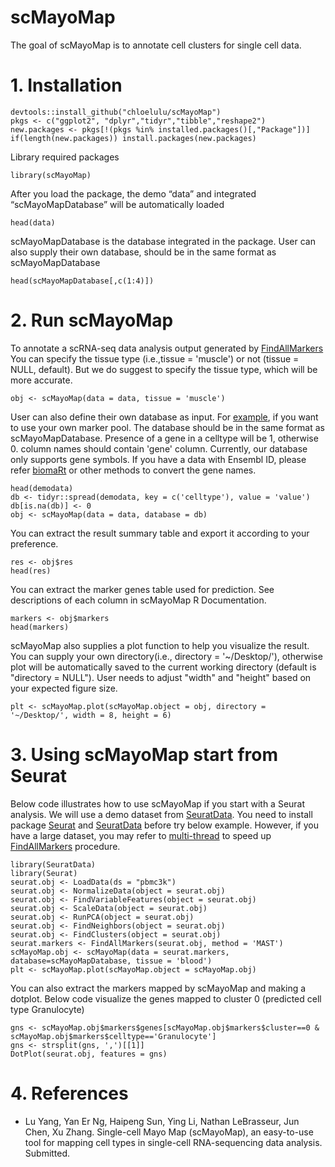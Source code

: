 <!-- README.md is generated from README.Rmd. Please edit that file -->

# scMayoMap

<!-- badges: start -->
<!-- badges: end -->

The goal of scMayoMap is to annotate cell clusters for single cell data.

# 1. Installation

``` {r, message=FALSE, warnings = F, results=FALSE}
devtools::install_github("chloelulu/scMayoMap")
pkgs <- c("ggplot2", "dplyr","tidyr","tibble","reshape2")
new.packages <- pkgs[!(pkgs %in% installed.packages()[,"Package"])]
if(length(new.packages)) install.packages(new.packages)
```

Library required packages
```{r, message=FALSE, warning=FALSE}
library(scMayoMap)
```

After you load the package, the demo “data” and integrated “scMayoMapDatabase”
will be automatically loaded

``` {r, message=FALSE, warning=FALSE}
head(data)
```

scMayoMapDatabase is the database integrated in the package. User can also supply their own database, should be in the same format as scMayoMapDatabase

``` {r, message=FALSE, warning=FALSE}
head(scMayoMapDatabase[,c(1:4)])
```


# 2. Run scMayoMap

To annotate a scRNA-seq data analysis output generated by [FindAllMarkers](https://satijalab.org/seurat/reference/findallmarkers)
You can specify the tissue type (i.e.,tissue = 'muscle') or not (tissue = NULL, default). But we do suggest to specify the tissue type, which will be more accurate. 

```{r, message=FALSE, warning=FALSE}
obj <- scMayoMap(data = data, tissue = 'muscle')
```

User can also define their own database as input. For [example](https://github.com/chloelulu/scMayoMap/blob/main/data/demo.marker.Rdata), if you want to use your own marker pool. The database should be in the same format as scMayoMapDatabase. Presence of a gene in a celltype will be 1, otherwise 0. column names should contain 'gene' column. Currently, our database only supports gene symbols. If you have a data with Ensembl ID, please refer [biomaRt](https://bioconductor.org/packages/release/bioc/html/biomaRt.html) or other methods to convert the gene names. 
```{r, message=FALSE, warning=FALSE}
head(demodata)
db <- tidyr::spread(demodata, key = c('celltype'), value = 'value')
db[is.na(db)] <- 0
obj <- scMayoMap(data = data, database = db)
```


You can extract the result summary table and export it according to your preference.
```{r, message=FALSE, warning=FALSE}
res <- obj$res
head(res)
```

You can extract the marker genes table used for prediction. See descriptions of each column in scMayoMap R Documentation.
```{r, message=FALSE, warning=FALSE}
markers <- obj$markers
head(markers)
```

scMayoMap also supplies a plot function to help you visualize the result. You can supply your own directory(i.e., directory = '~/Desktop/'), otherwise plot will be automatically saved to the current working directory (default is "directory = NULL"). User needs to adjust "width" and "height" based on your expected figure size.
```{r, fig.retina = 4, fig.width= 7, fig.height=5, results=FALSE, message=FALSE, warning=FALSE}
plt <- scMayoMap.plot(scMayoMap.object = obj, directory = '~/Desktop/', width = 8, height = 6)
```

# 3. Using scMayoMap start from Seurat 

Below code illustrates how to use scMayoMap if you start with a Seurat analysis. We will use a demo dataset from [SeuratData](https://github.com/satijalab/seurat-data). You need to install package [Seurat](https://satijalab.org/seurat/articles/install.html) and [SeuratData](https://github.com/satijalab/seurat-data) before try below example. However, if you have a large dataset, you may refer to [multi-thread](https://github.com/satijalab/seurat/issues/1865) to speed up [FindAllMarkers](https://satijalab.org/seurat/reference/findallmarkers) procedure.
```{r,fig.retina = 4, fig.width= 7, fig.height=5, results=FALSE, message=FALSE, warning=FALSE}
library(SeuratData)
library(Seurat)
seurat.obj <- LoadData(ds = "pbmc3k") 
seurat.obj <- NormalizeData(object = seurat.obj)
seurat.obj <- FindVariableFeatures(object = seurat.obj)
seurat.obj <- ScaleData(object = seurat.obj)
seurat.obj <- RunPCA(object = seurat.obj)
seurat.obj <- FindNeighbors(object = seurat.obj)
seurat.obj <- FindClusters(object = seurat.obj)
seurat.markers <- FindAllMarkers(seurat.obj, method = 'MAST')
scMayoMap.obj <- scMayoMap(data = seurat.markers, database=scMayoMapDatabase, tissue = 'blood')
plt <- scMayoMap.plot(scMayoMap.object = scMayoMap.obj)
```

You can also extract the markers mapped by scMayoMap and making a dotplot. 
Below code visualize the genes mapped to cluster 0 (predicted cell type Granulocyte)
```{r,fig.retina = 4, fig.width= 8, fig.height=5, results=FALSE, message=FALSE, warning=FALSE}
gns <- scMayoMap.obj$markers$genes[scMayoMap.obj$markers$cluster==0 & scMayoMap.obj$markers$celltype=='Granulocyte']
gns <- strsplit(gns, ',')[[1]]
DotPlot(seurat.obj, features = gns)
```

# 4. References

  - Lu Yang, Yan Er Ng, Haipeng Sun, Ying Li, Nathan LeBrasseur, Jun Chen, Xu Zhang. Single-cell Mayo Map (scMayoMap), an easy-to-use tool for mapping cell types in single-cell RNA-sequencing data analysis. Submitted.

